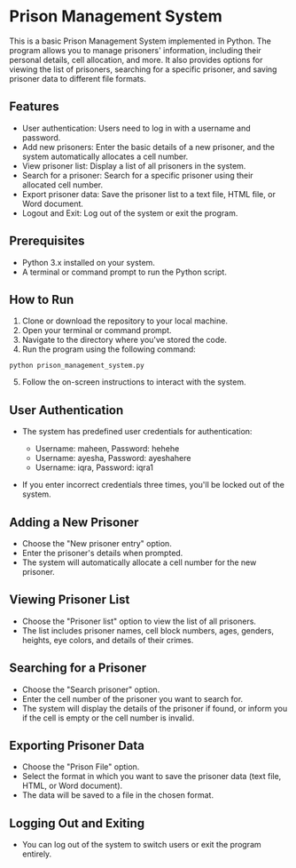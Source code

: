 # Prison Management System

This is a basic Prison Management System implemented in Python. The program allows you to manage prisoners' information, including their personal details, cell allocation, and more. It also provides options for viewing the list of prisoners, searching for a specific prisoner, and saving prisoner data to different file formats.

## Features

- User authentication: Users need to log in with a username and password.
- Add new prisoners: Enter the basic details of a new prisoner, and the system automatically allocates a cell number.
- View prisoner list: Display a list of all prisoners in the system.
- Search for a prisoner: Search for a specific prisoner using their allocated cell number.
- Export prisoner data: Save the prisoner list to a text file, HTML file, or Word document.
- Logout and Exit: Log out of the system or exit the program.

## Prerequisites

- Python 3.x installed on your system.
- A terminal or command prompt to run the Python script.

## How to Run

1. Clone or download the repository to your local machine.
2. Open your terminal or command prompt.
3. Navigate to the directory where you've stored the code.
4. Run the program using the following command:

```python prison_management_system.py```

5. Follow the on-screen instructions to interact with the system.

## User Authentication

- The system has predefined user credentials for authentication:
  - Username: maheen, Password: hehehe
  - Username: ayesha, Password: ayeshahere
  - Username: iqra, Password: iqra1

- If you enter incorrect credentials three times, you'll be locked out of the system.

## Adding a New Prisoner

- Choose the "New prisoner entry" option.
- Enter the prisoner's details when prompted.
- The system will automatically allocate a cell number for the new prisoner.

## Viewing Prisoner List

- Choose the "Prisoner list" option to view the list of all prisoners.
- The list includes prisoner names, cell block numbers, ages, genders, heights, eye colors, and details of their crimes.

## Searching for a Prisoner

- Choose the "Search prisoner" option.
- Enter the cell number of the prisoner you want to search for.
- The system will display the details of the prisoner if found, or inform you if the cell is empty or the cell number is invalid.

## Exporting Prisoner Data

- Choose the "Prison File" option.
- Select the format in which you want to save the prisoner data (text file, HTML, or Word document).
- The data will be saved to a file in the chosen format.

## Logging Out and Exiting

- You can log out of the system to switch users or exit the program entirely.

